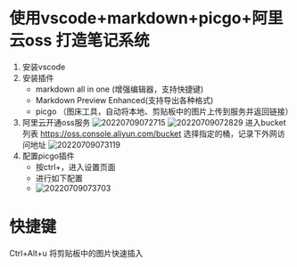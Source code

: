# 使用vscode+markdown+picgo+阿里云oss 打造笔记系统
1. 安装vscode
2. 安装插件
   - markdown all in one (增强编辑器，支持快捷键)
   - Markdown Preview Enhanced(支持导出各种格式)
   - picgo （图床工具，自动将本地、剪贴板中的图片上传到服务并返回链接）
3. 阿里云开通oss服务
  ![20220709072715](https://zlgan-blog.oss-cn-shenzhen.aliyuncs.com/20220709072715.png)
  ![20220709072829](https://zlgan-blog.oss-cn-shenzhen.aliyuncs.com/20220709072829.png)
  进入bucket列表 https://oss.console.aliyun.com/bucket
  选择指定的桶，记录下外网访问地址
  ![20220709073119](https://zlgan-blog.oss-cn-shenzhen.aliyuncs.com/20220709073119.png)
4. 配置picgo插件
   - 按ctrl+，进入设置页面
   - 进行如下配置
   - ![20220709073703](https://zlgan-blog.oss-cn-shenzhen.aliyuncs.com/20220709073703.png)
   
# 快捷键
Ctrl+Alt+u 将剪贴板中的图片快速插入